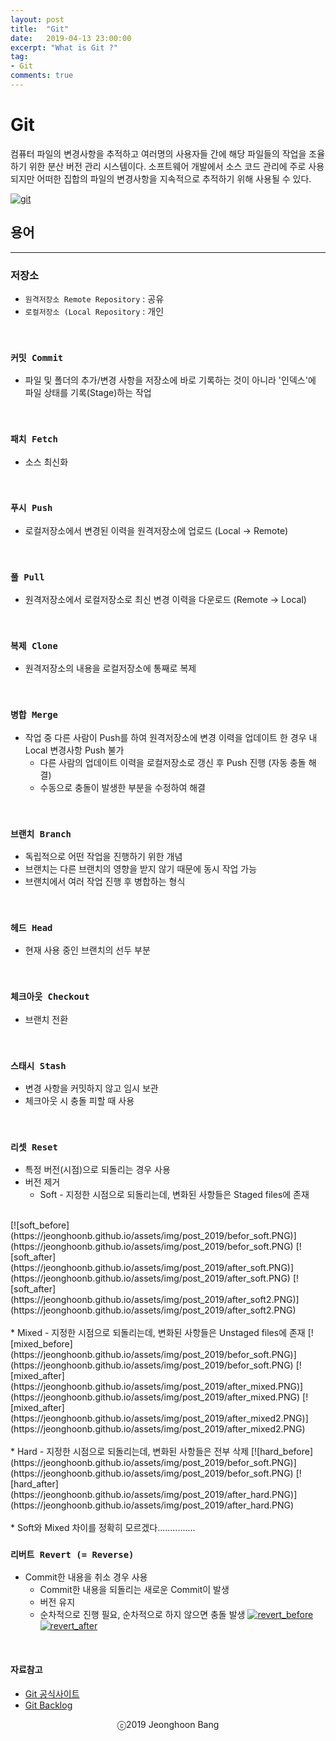 ```yaml
---
layout: post
title:  "Git"
date:   2019-04-13 23:00:00
excerpt: "What is Git ?"
tag:
- Git
comments: true
---
```


# Git

컴퓨터 파일의 변경사항을 추적하고 여러명의 사용자들 간에 해당 파일들의 작업을 조율하기 위한 분산 버전 관리 시스템이다. 소프트웨어 개발에서 소스 코드 관리에 주로 사용되지만 어떠한 집합의 파일의 변경사항을 지속적으로 추적하기 위해 사용될 수 있다.

[![git](https://jeonghoonb.github.io/assets/img/post_2019/20190413_git_01.png)](https://jeonghoonb.github.io/assets/img/post_2019/20190413_git_01.png)
<br>

## 용어
------

### 저장소
* `원격저장소 Remote Repository` : 공유
* `로컬저장소 (Local Repository` : 개인
<br>

### `커밋 Commit`
* 파일 및 폴더의 추가/변경 사항을 저장소에 바로 기록하는 것이 아니라 '인덱스'에 파일 상태를 기록(Stage)하는 작업
<br>

### `패치 Fetch`
* 소스 최신화
<br>

### `푸시 Push`
* 로컬저장소에서 변경된 이력을 원격저장소에 업로드 (Local -> Remote)
<br>

### `풀 Pull`
* 원격저장소에서 로컬저장소로 최신 변경 이력을 다운로드 (Remote -> Local)
<br>

### `복제 Clone`
* 원격저장소의 내용을 로컬저장소에 통째로 복제
<br>

### `병합 Merge`
* 작업 중 다른 사람이 Push를 하여 원격저장소에 변경 이력을 업데이트 한 경우 내 Local 변경사항 Push 불가
	* 다른 사람의 업데이트 이력을 로컬저장소로 갱신 후 Push 진행 (자동 충돌 해결)
	* 수동으로 충돌이 발생한 부분을 수정하여 해결
<br>

### `브랜치 Branch`
* 독립적으로 어떤 작업을 진행하기 위한 개념
* 브랜치는 다른 브랜치의 영향을 받지 않기 때문에 동시 작업 가능
* 브랜치에서 여러 작업 진행 후 병합하는 형식
<br>

### `헤드 Head`
* 현재 사용 중인 브랜치의 선두 부분
<br>

### `체크아웃 Checkout`
* 브랜치 전환
<br>

### `스태시 Stash`
* 변경 사항을 커밋하지 않고 임시 보관
* 체크아웃 시 충돌 피할 때 사용
<br>

### `리셋 Reset`
* 특정 버전(시점)으로 되돌리는 경우 사용
* 버전 제거
	* Soft - 지정한 시점으로 되돌리는데, 변화된 사항들은 Staged files에 존재
<br>
	[![soft_before](https://jeonghoonb.github.io/assets/img/post_2019/befor_soft.PNG)](https://jeonghoonb.github.io/assets/img/post_2019/befor_soft.PNG)
	[![soft_after](https://jeonghoonb.github.io/assets/img/post_2019/after_soft.PNG)](https://jeonghoonb.github.io/assets/img/post_2019/after_soft.PNG)
	[![soft_after](https://jeonghoonb.github.io/assets/img/post_2019/after_soft2.PNG)](https://jeonghoonb.github.io/assets/img/post_2019/after_soft2.PNG)
<br>
<br>
	* Mixed - 지정한 시점으로 되돌리는데, 변화된 사항들은 Unstaged files에 존재
	[![mixed_before](https://jeonghoonb.github.io/assets/img/post_2019/befor_soft.PNG)](https://jeonghoonb.github.io/assets/img/post_2019/befor_soft.PNG)
	[![mixed_after](https://jeonghoonb.github.io/assets/img/post_2019/after_mixed.PNG)](https://jeonghoonb.github.io/assets/img/post_2019/after_mixed.PNG)
	[![mixed_after](https://jeonghoonb.github.io/assets/img/post_2019/after_mixed2.PNG)](https://jeonghoonb.github.io/assets/img/post_2019/after_mixed2.PNG)
<br>
<br>
	* Hard - 지정한 시점으로 되돌리는데, 변화된 사항들은 전부 삭제
	[![hard_before](https://jeonghoonb.github.io/assets/img/post_2019/befor_soft.PNG)](https://jeonghoonb.github.io/assets/img/post_2019/befor_soft.PNG)
	[![hard_after](https://jeonghoonb.github.io/assets/img/post_2019/after_hard.PNG)](https://jeonghoonb.github.io/assets/img/post_2019/after_hard.PNG)
<br>
<br>
	* Soft와 Mixed 차이를 정확히 모르겠다...............

### `리버트 Revert (= Reverse)`
* Commit한 내용을 취소 경우 사용
	* Commit한 내용을 되돌리는 새로운 Commit이 발생
	* 버전 유지
	* 순차적으로 진행 필요, 순차적으로 하지 않으면 충돌 발생
	[![revert_before](https://jeonghoonb.github.io/assets/img/post_2019/before_revert.PNG)](https://jeonghoonb.github.io/assets/img/post_2019/before_revert.PNG)
	[![revert_after](https://jeonghoonb.github.io/assets/img/post_2019/after_revert.PNG)](https://jeonghoonb.github.io/assets/img/post_2019/after_revert.PNG)
<br>



#### 자료참고
* [Git 공식사이트](https://git-scm.com/)
* [Git Backlog](https://backlog.com/git-tutorial/kr/)

<center>ⓒ2019 Jeonghoon Bang</center>
